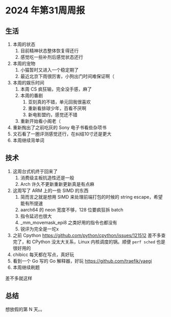 # 2024 年第31周周报

## 生活

1. 本周的状态
    1. 目前精神状态整体恢复得还行
    2. 感觉吃一些补剂后感觉状态还行
2. 本周的宠物
    1. 小猫暂时又进入一个稳定期了
    2. 最近北京下雨很厉害，小狗出门时间难保证啊（
3. 本周的娱乐时间
    1. 本周 CS 疯狂输，完全没手感，麻了
    2. 本周的番剧
        1. 亚刻真的不错，单元回我很喜欢
        2. 重新看排球少年，百看不厌啊
        3. 新电影盟约，感觉还不错
    3. 重新开始看小阁老（
4. 重新掏出了之前吃灰的 Sony 电子书看些杂项书
5. 文石看了一圈评测感觉还行，在纠结10寸还是更大
6. 本周继续背单词

## 技术

1. 这周台式机终于回来了
    1. 消费级主板抗造性还是一般
    2. Arch 许久不更新重新更新真是有点麻
2. 这周写了 ARM 上的一些 SIMD 的东西
    1. 简而言之就是想用 SIMD 来处理前端打包的时候的 string escape，希望能有所提速
    2. aarch64 的 neon 宽度不够，128 位要疯狂拆 batch
    3. 指令延迟也很大
    4. _mm_movemask_epi8 之类好用的指令也都没有
    5. 锐评为完全是一坨x
3. 之前 Cpython <https://github.com/python/cpython/issues/121512> 差不多查完了，和 CPython 没太大关系，Linux 内核调度的锅。顺便 `perf sched` 也是很好用的
4. chibicc 每天都在写点，真好玩
5. 看到一个 Go 写的 Go 解释器，好玩 <https://github.com/traefik/yaegi>
6. 本周继续刷题

差不多就这样

## 总结

想放假的第 N 天。。
